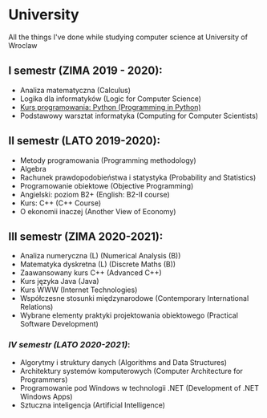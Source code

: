 # University
All the things I've done while studying computer science at University of Wroclaw

## I semestr (ZIMA 2019 - 2020):
* Analiza matematyczna (Calculus) 
* Logika dla informatyków (Logic for Computer Science)
* <a href="/Python">Kurs programowania: Python (Programming in Python)</a>
* Podstawowy warsztat informatyka (Computing for Computer Scientists)

## II semestr (LATO 2019-2020):
* Metody programowania (Programming methodology)
* Algebra
* Rachunek prawdopodobieństwa i statystyka (Probability and Statistics)
* Programowanie obiektowe (Objective Programming)
* Angielski: poziom B2+ (English: B2-II course)
* Kurs: C++ (C++ Course)
* O ekonomii inaczej (Another View of Economy)

## III semestr (ZIMA 2020-2021):
* Analiza numeryczna (L) (Numerical Analysis (B))
* Matematyka dyskretna (L) (Discrete Maths (B))
* Zaawansowany kurs C++ (Advanced C++)
* Kurs języka Java (Java)
* Kurs WWW (Internet Technologies)
* Współczesne stosunki międzynarodowe (Contemporary International Relations)
* Wybrane elementy praktyki projektowania obiektowego (Practical Software Development)

### *IV semestr (LATO 2020-2021)*:
* Algorytmy i struktury danych (Algorithms and Data Structures)
* Architektury systemów komputerowych (Computer Architecture for Programmers)
* Programowanie pod Windows w technologii .NET (Development of .NET Windows Apps)
* Sztuczna inteligencja (Artificial Intelligence)
